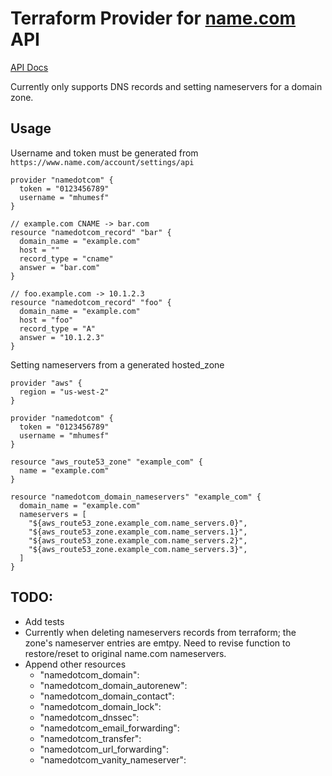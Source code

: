 # Terraform Provider for [name.com](https://name.com) API

[API Docs](https://www.name.com/api-docs)

Currently only supports DNS records and setting nameservers for a domain zone.

## Usage

Username and token must be generated from
`https://www.name.com/account/settings/api`

```HCL
provider "namedotcom" {
  token = "0123456789"
  username = "mhumesf"
}

// example.com CNAME -> bar.com
resource "namedotcom_record" "bar" {
  domain_name = "example.com"
  host = ""
  record_type = "cname"
  answer = "bar.com"
}

// foo.example.com -> 10.1.2.3
resource "namedotcom_record" "foo" {
  domain_name = "example.com"
  host = "foo"
  record_type = "A"
  answer = "10.1.2.3"
}
```

Setting nameservers from a generated hosted_zone

```HCL
provider "aws" {
  region = "us-west-2"
}

provider "namedotcom" {
  token = "0123456789"
  username = "mhumesf"
}

resource "aws_route53_zone" "example_com" {
  name = "example.com"
}

resource "namedotcom_domain_nameservers" "example_com" {
  domain_name = "example.com"
  nameservers = [
    "${aws_route53_zone.example_com.name_servers.0}",
    "${aws_route53_zone.example_com.name_servers.1}",
    "${aws_route53_zone.example_com.name_servers.2}",
    "${aws_route53_zone.example_com.name_servers.3}",
  ]
}
```

## TODO:
- Add tests
- Currently when deleting nameservers records from terraform; the zone's
  nameserver entries are emtpy. Need to revise function to restore/reset to
  original name.com nameservers.
- Append other resources
    - "namedotcom_domain":
    - "namedotcom_domain_autorenew":
    - "namedotcom_domain_contact":
    - "namedotcom_domain_lock":
    - "namedotcom_dnssec":
    - "namedotcom_email_forwarding":
    - "namedotcom_transfer":
    - "namedotcom_url_forwarding":
    - "namedotcom_vanity_nameserver":
